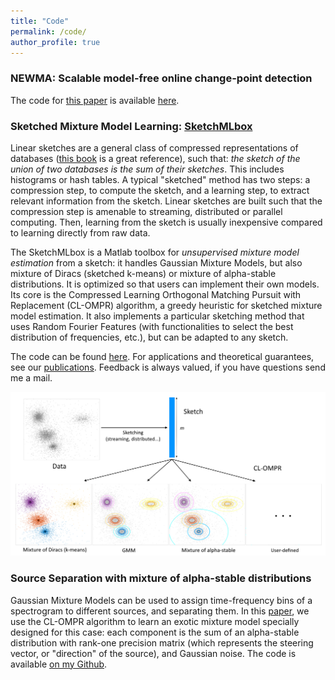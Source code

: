 ```yaml
---
title: "Code"
permalink: /code/
author_profile: true
---
```


### NEWMA: Scalable model-free online change-point detection

The code for [this paper](https://arxiv.org/abs/1805.08061) is available [here](https://github.com/lightonai/newma). 

### Sketched Mixture Model Learning: <a href="http://sketchml.gforge.inria.fr" target="_blank">SketchMLbox</a>

Linear sketches are a general class of compressed representations of databases ([this book](http://db.cs.berkeley.edu/cs286/papers/synopses-fntdb2012.pdf) is a great reference), such that: *the sketch of the union of two databases is the sum of their sketches*. This includes histograms or hash tables. A typical "sketched" method has two steps: a compression step, to compute the sketch, and a learning step, to extract relevant information from the sketch. Linear sketches are built such that the compression step is amenable to streaming, distributed or parallel computing. Then, learning from the sketch is usually inexpensive compared to learning directly from raw data. 

The SketchMLbox is a Matlab toolbox for *unsupervised mixture model estimation* from a sketch: it handles Gaussian Mixture Models, but also mixture of Diracs (sketched k-means) or mixture of alpha-stable distributions. It is optimized so that users can implement their own models. Its core is the Compressed Learning Orthogonal Matching Pursuit with Replacement (CL-OMPR) algorithm, a greedy heuristic for sketched mixture model estimation. It also implements a particular sketching method that uses Random Fourier Features (with functionalities to select the best distribution of frequencies, etc.), but can be adapted to any sketch.

The code can be found <a href="http://sketchml.gforge.inria.fr" target="_blank">here</a>.
For applications and theoretical guarantees, see our [publications](/publications). Feedback is always valued, if you have questions send me a mail.

![Sketch mixture](/files/sketchml.png)

### Source Separation with mixture of alpha-stable distributions

Gaussian Mixture Models can be used to assign time-frequency bins of a spectrogram to different sources, and separating them. In this [paper](https://arxiv.org/abs/1711.04460), we use the CL-OMPR algorithm to learn an exotic mixture model specially designed for this case: each component is the sum of an alpha-stable distribution with rank-one precision matrix (which represents the steering vector, or "direction" of the source), and Gaussian noise. The code is available [on my Github](https://github.com/nkeriven/alpha_stable_bss).